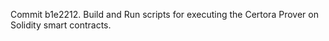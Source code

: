 Commit b1e2212.                    Build and Run scripts for executing the Certora Prover on Solidity smart contracts.